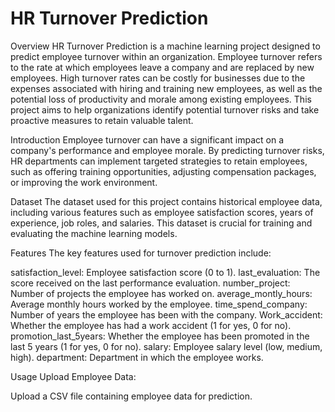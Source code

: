 # HR Turnover Prediction
Overview
HR Turnover Prediction is a machine learning project designed to predict employee turnover within an organization. Employee turnover refers to the rate at which employees leave a company and are replaced by new employees. High turnover rates can be costly for businesses due to the expenses associated with hiring and training new employees, as well as the potential loss of productivity and morale among existing employees. This project aims to help organizations identify potential turnover risks and take proactive measures to retain valuable talent.

Introduction
Employee turnover can have a significant impact on a company's performance and employee morale. By predicting turnover risks, HR departments can implement targeted strategies to retain employees, such as offering training opportunities, adjusting compensation packages, or improving the work environment.

Dataset
The dataset used for this project contains historical employee data, including various features such as employee satisfaction scores, years of experience, job roles, and salaries. This dataset is crucial for training and evaluating the machine learning models.

Features
The key features used for turnover prediction include:

satisfaction_level: Employee satisfaction score (0 to 1).
last_evaluation: The score received on the last performance evaluation.
number_project: Number of projects the employee has worked on.
average_montly_hours: Average monthly hours worked by the employee.
time_spend_company: Number of years the employee has been with the company.
Work_accident: Whether the employee has had a work accident (1 for yes, 0 for no).
promotion_last_5years: Whether the employee has been promoted in the last 5 years (1 for yes, 0 for no).
salary: Employee salary level (low, medium, high).
department: Department in which the employee works.

Usage
Upload Employee Data:

Upload a CSV file containing employee data for prediction.
